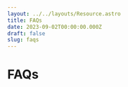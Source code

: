 ```yaml
---
layout: ../../layouts/Resource.astro
title: FAQs
date: 2023-09-02T00:00:00.000Z
draft: false
slug: faqs
---
```


# FAQs
